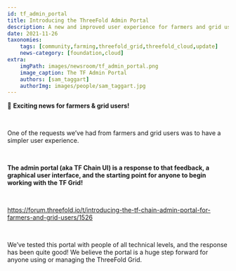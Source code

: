 ```yaml
---
id: tf_admin_portal
title: Introducing the ThreeFold Admin Portal
description: A new and improved user experience for farmers and grid users.
date: 2021-11-26
taxonomies:
    tags: [community,farming,threefold_grid,threefold_cloud,update]
    news-category: [foundation,cloud]
extra:
    imgPath: images/newsroom/tf_admin_portal.png
    image_caption: The TF Admin Portal
    authors: [sam_taggart]
    authorImg: images/people/sam_taggart.jpg
---
```


🚨 **Exciting news for farmers & grid users!**

<br/>

One of the requests we’ve had from farmers and grid users was to have a simpler user experience.

<br/>

**The admin portal (aka TF Chain UI) is a response to that feedback, a graphical user interface, and the starting point for anyone to begin working with the TF Grid!**

<br/>

https://forum.threefold.io/t/introducing-the-tf-chain-admin-portal-for-farmers-and-grid-users/1526

<br>

We’ve tested this portal with people of all technical levels, and the response has been quite good! We believe the portal is a huge step forward for anyone using or managing the ThreeFold Grid.